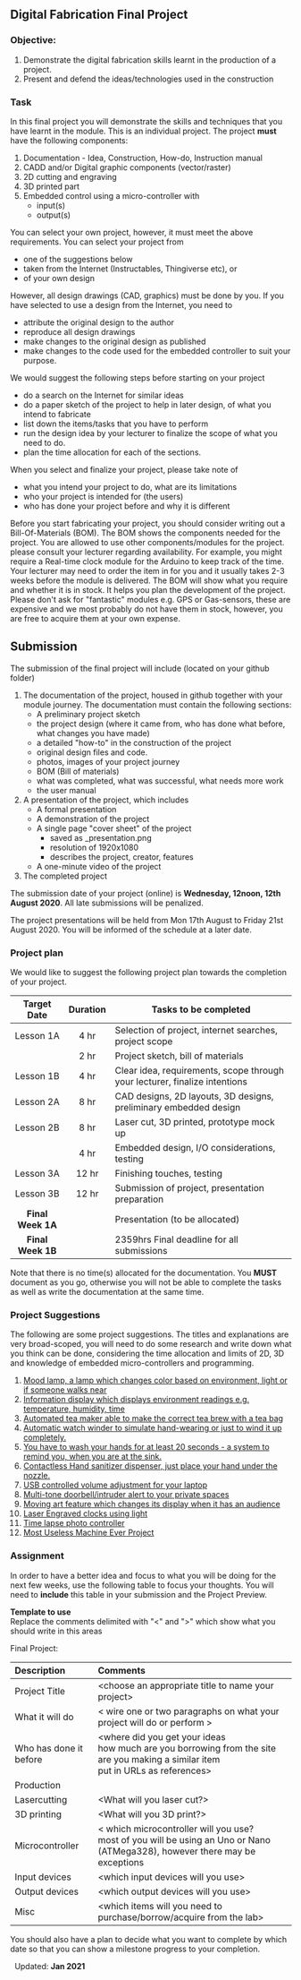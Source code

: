 ## Digital Fabrication Final Project

### Objective:

1. Demonstrate the digital fabrication skills learnt in the production
of a project.
2. Present and defend the ideas/technologies used in the construction

### Task

In this final project you will demonstrate the skills and techniques that you have learnt in the module.  This is an individual project.  The  project **must** have the following components:

1. Documentation - Idea, Construction, How-do, Instruction manual
2. CADD and/or Digital graphic components (vector/raster)
3. 2D cutting and engraving
4. 3D printed part
5. Embedded control using a micro-controller with 
	- input(s)
	- output(s)

You can select your own project, however, it must meet the above requirements. You can select your project from 

- one of the suggestions below
- taken from the Internet (Instructables, Thingiverse etc), or
- of your own design

However, all design drawings (CAD, graphics) must be done by you.  If you have selected to use a design from the Internet, you need to

- attribute the original design to the author
- reproduce all design drawings
- make changes to the original design as published
- make changes to the code used for the embedded controller to suit your purpose.

We would suggest the following steps before starting on your project

- do a search on the Internet for similar ideas
- do a paper sketch of the project to help in later design, of what you intend to fabricate
- list down the items/tasks that you have to perform
- run the design idea by your lecturer to finalize the scope of what you need to do.
- plan the time allocation for each of the sections.

When you select and finalize your project, please take note of

- what you intend your project to do, what are its limitations
- who your project is intended for (the users)
- who has done your project before and why it is different

Before you start fabricating your project, you should consider writing out a Bill-Of-Materials (BOM).  The BOM shows the components needed for the project.  You are allowed to use other components/modules for the project. please consult your lecturer regarding availability.  For example, you might require a Real-time clock module for the Arduino to keep track of the time.  Your lecturer may need to order the item in for you and it usually takes 2-3 weeks before the module is delivered. The BOM will show what you require and whether it is in stock.  It helps you plan the development of the project.  Please don't ask for "fantastic" modules e.g. GPS or Gas-sensors, these are expensive and we most probably do not have them in stock, however, you are free to acquire them at your own expense.

## Submission

The submission of the final project will include (located on your github folder)

1. The documentation of the project, housed in github together with your module journey.  The documentation must contain the following sections:
	- A preliminary project sketch
	- the project design (where it came from, who has done what before, what changes you have made)
	- a detailed "how-to" in the construction of the project
	- original design files and code.
	- photos, images of your project journey
	- BOM (Bill of materials)
	- what was completed, what was successful, what needs more work
	- the user manual
2. A presentation of the project, which includes
	- A formal presentation
	- A demonstration of the project
	- A single page "cover sheet" of the project
		- saved as <id>_presentation.png
		- resolution of 1920x1080
		- describes the project, creator, features
	- A one-minute video of the project
5. The completed project

The submission date of your project (online) is **Wednesday, 12noon, 12th August 2020**.  All late submissions will be penalized.

The project presentations will be held from Mon 17th August to Friday 21st August 2020.  You will be informed of the schedule at a later date.

### Project plan

We would like to suggest the following project plan towards the completion of your project.

| Target Date | Duration  | Tasks to be completed  |
|:-----------:|:---------:|------------------------------------------------------|
|Lesson 1A      | 4 hr      | Selection of project, internet searches, project scope    |
|                 | 2 hr      | Project sketch, bill of materials |
|Lesson 1B      | 4 hr      | Clear idea, requirements, scope through your lecturer, finalize intentions |
|Lesson 2A      | 8 hr      | CAD designs, 2D layouts, 3D designs, preliminary embedded design |
|Lesson 2B      | 8 hr      | Laser cut, 3D printed, prototype mock up |
|                 | 4 hr      | Embedded design, I/O considerations, testing |
|Lesson 3A       | 12 hr     | Finishing touches, testing
|Lesson 3B       | 12 hr     | Submission of project, presentation preparation | allocation of presentation date |
|**Final Week 1A** |  |Presentation (to be allocated) |
|**Final Week 1B** |  | 2359hrs Final deadline for all submissions |

Note that there is no time(s) allocated for the documentation.  You **MUST** document as you go, otherwise you will not be able to complete the tasks as well as write the documentation at the same time.


### Project Suggestions

The following are some project suggestions.  The titles and explanations are very broad-scoped, you will need to do some research and write down what you think can be done, considering the time allocation and limits of 2D, 3D and knowledge of embedded micro-controllers and programming.

1. [Mood lamp, a lamp which changes color based on environment, light or if someone walks near](https://thegadgetflow.com/portfolio/holi-smart-mood-lamp/)
2. [Information display which displays environment readings e.g. temperature, humidity, time](https://www.thingiverse.com/thing:1860495)
3. [Automated tea maker able to make the correct tea brew with a tea bag](https://www.instructables.com/id/Automatic-Tea-Maker/)
4. [Automatic watch winder to simulate hand-wearing or just to wind it up completely.](https://www.youtube.com/watch?v=1bf_xBoiU8w)
5. [You have to wash your hands for at least 20 seconds - a system to remind you, when you are at the sink.](https://www.youtube.com/watch?v=CEpfipV1_3w)
6. [Contactless Hand sanitizer dispenser, just place your hand under the nozzle.](https://youtu.be/KpqaT7VY1nw)
7. [USB controlled volume adjustment for your laptop](https://blog.prusaprinters.org/3d-print-an-oversized-media-control-volume-knob-arduino-basics_30184/)
8. [Multi-tone doorbell/intruder alert to your private spaces](https://create.arduino.cc/projecthub/robert-s-robot/arduino-diy-alarm-257d7e)
9. [Moving art feature which changes its display when it has an audience](https://create.arduino.cc/projecthub/doug-domke/servo-motor-artwork-79e2d3)
10. [Laser Engraved clocks using light](https://www.instructables.com/id/PlexiClock/)
11. [Time lapse photo controller](https://makezine.com/projects/built-a-motion-control-rig-for-time-lapse-photography/)
12. [Most Useless Machine Ever Project](https://www.instructables.com/id/Arduino-Most-Useless-Machine-Ever-project/)

### Assignment

In order to have a better idea and focus to what you will be doing for the next few weeks, use the following table to focus your thoughts. You will need to **include** this table in your submission and the Project Preview.

**Template to use**<br>
Replace the comments delimited with "&lt;" and "&gt;" which show what you should write in this areas

Final Project:

|Description         |Comments                                      |
|:-------------------|:---------------------------------------------|
|Project Title       |&lt;choose an appropriate title to name your project&gt; |
|What it will do     |&lt; wire one or two paragraphs on what your project will do or perform &gt; |
|Who has done it before |&lt;where did you get your ideas<br>how much are you borrowing from the site<br>are you making a similar item<br>put in URLs as references&gt; |
|Production|
|Lasercutting | &lt;What will you laser cut?&gt; |
|3D printing  | &lt;What will you 3D print?&gt;  |
|Microcontroller | &lt; which microcontroller will you use?<br>most of you will be using an Uno or Nano (ATMega328), however there may be exceptions|
|Input devices| &lt;which input devices will you use&gt; |
|Output devices | &lt;which output devices will you use&gt; |
|Misc  |&lt;which items will you need to purchase/borrow/acquire from the lab&gt;|

You should also have a plan to decide what you want to complete by which date so that you can show a milestone progress to your completion.


&nbsp;
Updated: **Jan 2021**
